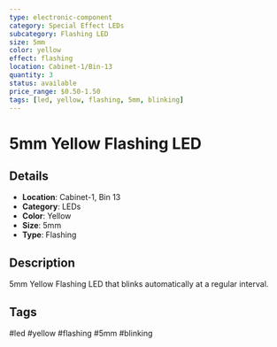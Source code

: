 ```yaml
---
type: electronic-component
category: Special Effect LEDs
subcategory: Flashing LED
size: 5mm
color: yellow
effect: flashing
location: Cabinet-1/Bin-13
quantity: 3
status: available
price_range: $0.50-1.50
tags: [led, yellow, flashing, 5mm, blinking]
---
```


# 5mm Yellow Flashing LED

## Details

- **Location**: Cabinet-1, Bin 13
- **Category**: LEDs
- **Color**: Yellow
- **Size**: 5mm
- **Type**: Flashing

## Description

5mm Yellow Flashing LED that blinks automatically at a regular interval.

## Tags

#led #yellow #flashing #5mm #blinking
